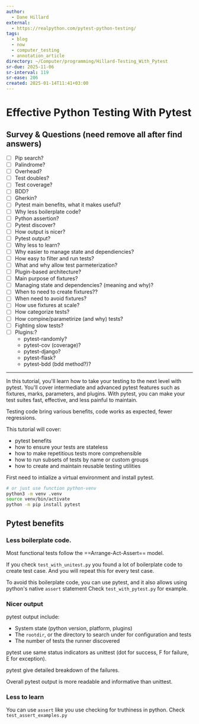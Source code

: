 ```yaml
---
author:
  - Dane Hillard
external:
  - https://realpython.com/pytest-python-testing/
tags:
  - blog
  - now
  - computer_testing
  - annotation_article
directory: ~/Computer/programming/Hillard-Testing_With_Pytest
sr-due: 2025-11-06
sr-interval: 119
sr-ease: 206
created: 2025-01-14T11:41+03:00
---
```


# Effective Python Testing With Pytest

## Survey & Questions (need remove all after find answers)

- [ ] Pip search?
- [ ] Palindrome?
- [ ] Overhead?
- [ ] Test doubles?
- [ ] Test coverage?
- [ ] BDD?
- [ ] Gherkin?
- [ ] Pytest main benefits, what it makes useful?
- [ ] Why less boilerplate code?
- [ ] Python assertion?
- [ ] Pytest discover?
- [ ] How output is nicer?
- [ ] Pytest output?
- [ ] Why less to learn?
- [ ] Why easier to manage state and dependiencies?
- [ ] How easy to filter and run tests?
- [ ] What and why allow test parmeterization?
- [ ] Plugin-based architecture?
- [ ] Main purpose of fixtures?
- [ ] Managing state and dependencies? (meaning and why)?
- [ ] When to need to create fixtures??
- [ ] When need to avoid fixtures?
- [ ] How use fixtures at scale?
- [ ] How categorize tests?
- [ ] How compine/parametirize (and why) tests?
- [ ] Fighting slow tests?
- [ ] Plugins:?
    - pytest-randomly?
    - pytest-cov (coverage)?
    - pytest-django?
    - pytest-flask?
    - pytest-bdd (bdd method?)?

---

In this tutorial, you'll learn how to take your testing to the next level with pytest. You'll cover intermediate and advanced pytest features such as fixtures, marks, parameters, and plugins. With pytest, you can make your test suites fast, effective, and less painful to maintain.

Testing code bring various benefits, code works as expected, fewer regressions.

This tutorial will cover:

- pytest benefits
- how to ensure your tests are stateless
- how to make repetitious tests more comprehensible
- how to run subsets of tests by name or custom groups
- how to create and maintain reusable testing utilities

First need to intialize a virtual environment and install pytest.

```bash
# or just use function python-venv
python3 -m venv .venv
source venv/bin/activate
python -m pip install pytest
```

## Pytest benefits

### Less boilerplate code.

Most functional tests follow the ==Arrange-Act-Assert== model.

If you check `test_with_unitest.py` you found a lot of boilerplate code to create test case. And you will repeat this for every test case.

To avoid this boilerplate code, you can use pytest, and it also allows using python's native `assert` statement Check `test_with_pytest.py` for example.

### Nicer output

pytest output include:

- System state (python version, platform, plugins)
- The `rootdir`, or the directory to search under for configuration and tests
- The number of tests the runner discovered

pytest use same status indicators as unittest (dot for success, F for failure, E for exception).

pytest give detailed breakdown of the failures.

Overall pytest output is more readable and informative than unittest.

### Less to learn

You can use `assert` like you use checking for truthiness in python. Check `test_assert_examples.py`
